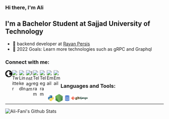 ### Hi there, I'm Ali

## I'm a Bachelor Student at Sajjad University of Technology


- 💼 backend developer at [Rayan Persis](https://github.com/RayanPersis-Co)
- 🥅 2022 Goals: Learn more technologies such as gRPC and Graphql

### Connect with me:

[<img align="left" alt="alifani.ir" width="22px" src="https://raw.githubusercontent.com/iconic/open-iconic/master/svg/globe.svg" />][website]
[<img align="left" alt="Twitter" width="22px" src="https://cdn.jsdelivr.net/npm/simple-icons@v3/icons/twitter.svg" />][twitter]
[<img align="left" alt="LinkedIn" width="22px" src="https://cdn.jsdelivr.net/npm/simple-icons@v3/icons/linkedin.svg" />][linkedin]
[<img align="left" alt="Instagram" width="22px" src="https://cdn.jsdelivr.net/npm/simple-icons@v3/icons/instagram.svg" />][instagram]
[<img align="left" alt="Telegram" width="22px" src="https://cdn.jsdelivr.net/npm/simple-icons@v3/icons/telegram.svg" />][telegram1]
[<img align="left" alt="Telegram" width="22px" src="https://cdn.jsdelivr.net/npm/simple-icons@v3/icons/telegram.svg" />][telegram2]
[<img align="left" alt="Email" width="22px" src="https://cdn.jsdelivr.net/npm/simple-icons@v3/icons/gmail.svg" />][email1]
[<img align="left" alt="Email" width="22px" src="https://cdn.jsdelivr.net/npm/simple-icons@v3/icons/gmail.svg" />][email2]

<br />

### Languages and Tools:

<img align="left" alt="Python" width="26px" src="https://raw.githubusercontent.com/github/explore/80688e429a7d4ef2fca1e82350fe8e3517d3494d/topics/python/python.png" />
<img align="left" alt="Node.js" width="26px" src="https://raw.githubusercontent.com/github/explore/80688e429a7d4ef2fca1e82350fe8e3517d3494d/topics/nodejs/nodejs.png" />
<img align="left" alt="SQL" width="26px" src="https://raw.githubusercontent.com/github/explore/80688e429a7d4ef2fca1e82350fe8e3517d3494d/topics/sql/sql.png" />
<img align="left" alt="Git" width="26px" src="https://raw.githubusercontent.com/github/explore/80688e429a7d4ef2fca1e82350fe8e3517d3494d/topics/git/git.png" />
<img align="left" alt="HTML5" width="26px" src="https://raw.githubusercontent.com/github/explore/80688e429a7d4ef2fca1e82350fe8e3517d3494d/topics/django/django.png" />

<br />

---

<img align="left" alt="Ali-Fani's Github Stats" src="https://github-readme-stats.vercel.app/api?username=Ali-Fani&show_icons=true&hide_border=true" />
<br />

[website]: https://alifani.ir
[twitter]: https://twitter.com/alifani1377
[instagram]: https://www.instagram.com/alifani98
[linkedin]: https://www.linkedin.com/in/ali-fani-b41a5bb6/
[telegram1]: https://t.me/MrDelay
[telegram2]: https://t.me/badboy_214
[email1]: alifani1377@gmail.com
[email2]: contact@alifani.ir

